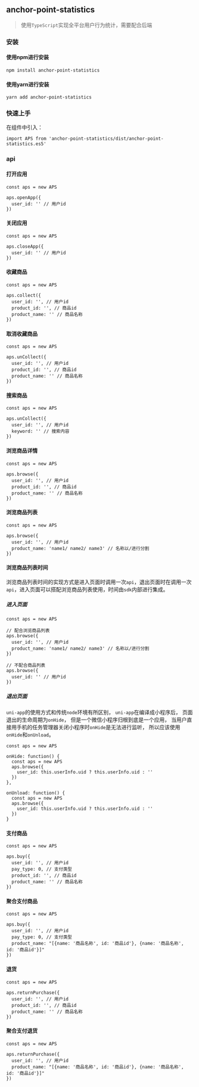 ## anchor-point-statistics

> 使用`TypeScript`实现全平台用户行为统计，需要配合后端

### 安装

#### 使用npm进行安装

```shell script
npm install anchor-point-statistics
```

#### 使用yarn进行安装

```shell script
yarn add anchor-point-statistics
```


### 快速上手

在组件中引入：

```shell script
import APS from 'anchor-point-statistics/dist/anchor-point-statistics.es5'
```

### api

#### 打开应用

```ecmascript 6
const aps = new APS

aps.openApp({ 
  user_id: '' // 用户id
})
```

#### 关闭应用

```ecmascript 6
const aps = new APS

aps.closeApp({ 
  user_id: '' // 用户id
})
```

#### 收藏商品

```ecmascript 6
const aps = new APS

aps.collect({ 
  user_id: '', // 用户id
  product_id: '', // 商品id
  product_name: '' // 商品名称
})
```

#### 取消收藏商品

```ecmascript 6
const aps = new APS

aps.unCollect({ 
  user_id: '', // 用户id
  product_id: '', // 商品id
  product_name: '' // 商品名称
})
```

#### 搜索商品

```ecmascript 6
const aps = new APS

aps.unCollect({ 
  user_id: '', // 用户id
  keyword: '' // 搜索内容
})
```

#### 浏览商品详情

```ecmascript 6
const aps = new APS

aps.browse({
  user_id: '', // 用户id
  product_id: '', // 商品id
  product_name: '' // 商品名称
})
```

#### 浏览商品列表

```ecmascript 6
const aps = new APS

aps.browse({
  user_id: '', // 用户id
  product_name: 'name1/ name2/ name3' // 名称以/进行分割
})
```

#### 浏览商品列表时间

浏览商品列表时间的实现方式是进入页面时调用一次`api`，退出页面时在调用一次`api`，进入页面可以搭配浏览商品列表使用，时间由`sdk`内部进行集成。

##### 进入页面
```ecmascript 6
const aps = new APS

// 配合浏览商品列表
aps.browse({
  user_id: '', // 用户id
  product_name: 'name1/ name2/ name3' // 名称以/进行分割
})

// 不配合商品列表
aps.browse({
  user_id: '' // 用户id
})
```

##### 退出页面

`uni-app`的使用方式和传统`node`环境有所区别，
`uni-app`在编译成小程序后，
页面退出的生命周期为`onHide`，
但是一个微信小程序归根到底是一个应用，
当用户直接用手机的任务管理器关闭小程序时`onHide`是无法进行监听，
所以应该使用`onHide`和`onUnload`。

```ecmascript 6
const aps = new APS

onHide: function() {
  const aps = new APS
  aps.browse({
    user_id: this.userInfo.uid ? this.userInfo.uid : ''
  })
},

onUnload: function() {
  const aps = new APS
  aps.browse({
    user_id: this.userInfo.uid ? this.userInfo.uid : ''
  })
}
```

#### 支付商品

```ecmascript 6
const aps = new APS

aps.buy({
  user_id: '', // 用户id
  pay_type: 0, // 支付类型
  product_id: '', // 商品id
  product_name: '' // 商品名称
})
```

#### 聚合支付商品

```ecmascript 6
const aps = new APS

aps.buy({
  user_id: '', // 用户id
  pay_type: 0, // 支付类型
  product_name: "[{name: '商品名称', id: '商品id'}, {name: '商品名称', id: '商品id'}]"
})
```

#### 退货

```ecmascript 6
const aps = new APS

aps.returnPurchase({
  user_id: '', // 用户id
  product_id: '', // 商品id
  product_name: '' // 商品名称
})
```

#### 聚合支付退货

```ecmascript 6
const aps = new APS

aps.returnPurchase({
  user_id: '', // 用户id
  product_name: "[{name: '商品名称', id: '商品id'}, {name: '商品名称', id: '商品id'}]"
})
```
